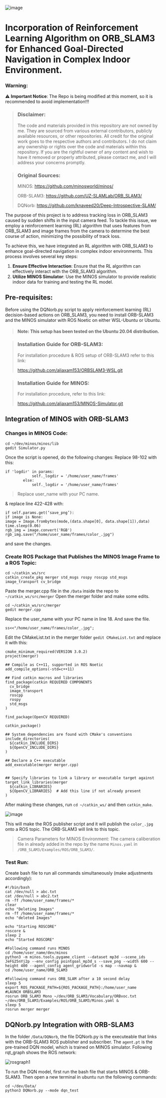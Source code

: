 ![image](https://github.com/aliaxam153/ORB-SLAM3-on-Ubuntu-20.04-WSL/assets/146977640/36985e28-ca95-4dbd-9fdd-ffb67b606691)

# Incorporation of Reinforcement Learning Algorithm on ORB_SLAM3 for Enhanced Goal-Directed Navigation in Complex Indoor Environment.
### Warning:
⚠️ **Important Notice**: The Repo is being modified at this moment, so it is recommended to avoid implementation!!!

> ### Disclaimer:
>
> The code and materials provided in this repository are not owned by me. They are sourced from various external contributors, publicly available resources, or other repositories. All credit for the original
> work goes to the respective authors and contributors. I do not claim any ownership or rights over the code and materials within this repository.
> If you are the rightful owner of any content and wish to have it removed or properly attributed, please contact me, and I will address your concerns promptly.

> ### Original Sources:
> 
> MINOS: https://github.com/minosworld/minos/
>
> ORB-SLAM3: https://github.com/UZ-SLAMLab/ORB_SLAM3/
>
> DQNorb: https://github.com/knaveed20/Deep-Introspective-SLAM/

The purpose of this project is to address tracking loss in ORB_SLAM3 caused by sudden shifts in the input camera feed. To tackle this issue, we employ a reinforcement learning (RL) algorithm that uses features from ORB_SLAM3 and image frames from the camera to determine the best course of action, minimizing the possibility of track loss. 

To achieve this, we have integrated an RL algorithm with ORB_SLAM3 to enhance goal-directed navigation in complex indoor environments. This process involves several key steps:

 1. **Ensure Effective Interaction**: Ensure that the RL algorithm can effectively interact with the ORB_SLAM3 algorithm.
 2. **Utilize MINOS Simulator**: Use the MINOS simulator to provide realistic indoor data for training and testing the RL model.

## Pre-requisites:
Before using the DQNorb.py script to apply reinforcement learning (RL) decision-based actions on ORB_SLAM3, you need to install ORB-SLAM3 and the MINOS simulator with ROS Noetic on either WSL-Ubuntu or Ubuntu. 
> #### Note: This setup has been tested on the Ubuntu 20.04 distribution.

> ### Installation Guide for ORB-SLAM3:
> For installation procedure & ROS setup of ORB-SLAM3 refer to this link:
>
> https://github.com/aliaxam153/ORBSLAM3-WSL.git

> ### Installation Guide for MINOS:
> For installation procedure, refer to this link:
>
> https://github.com/aliaxam153/MINOS-Simulator.git

##  Integration of MINOS with ORB-SLAM3
### Changes in MINOS Code:
```
cd ~/dev/minos/minos/lib
gedit Simulator.py
```
Once the script is opened, do the following changes:
Replace 98-102 with this:
```
if 'logdir' in params:
            self._logdir = '/home/user_name/frames' 
        else:
            self._logdir = '/home/user_name/frames'
```
> Replace user_name with your PC name.

& replace line 422-428 with:

```
if self.params.get(‘save_png’):
if image is None:
image = Image.frombytes(mode,(data.shape[0], data.shape[1]),data)
time.sleep(0.06)
rgb_img = image.convert('RGB')
rgb_img.save("/home/user_name/frames/color_.jpg")
```
and save the changes.

### Create ROS Package that Publishes the MINOS Image Frame to a ROS Topic:
```
cd ~/catkin_ws/src
catkin_create_pkg merger std_msgs rospy roscpp std_msgs image_transport cv_bridge
```
Paste the merger.cpp file in the ```/Data``` inside the repo to ```~/catkin_ws/src/merger```
Open the merger folder and make some edits.
```
cd ~/catkin_ws/src/merger
gedit merger.cpp
```
Replace the user_name with your PC name in line 18. And save the file.
```
ss<<"/home/user_name/frames/color_.jpg";
```
Edit the CMakeList.txt in the merger folder ```gedit CMakeList.txt``` and replace it with this: 
```
cmake_minimum_required(VERSION 3.0.2)
project(merger)

## Compile as C++11, supported in ROS Noetic
add_compile_options(-std=c++11)

## Find catkin macros and libraries
find_package(catkin REQUIRED COMPONENTS
  cv_bridge
  image_transport
  roscpp
  rospy
  std_msgs
)

find_package(OpenCV REQUIRED)

catkin_package()

## System dependencies are found with CMake's conventions
include_directories(
  ${catkin_INCLUDE_DIRS}
  ${OpenCV_INCLUDE_DIRS}
)

## Declare a C++ executable
add_executable(merger merger.cpp)


## Specify libraries to link a library or executable target against
target_link_libraries(merger
  ${catkin_LIBRARIES}
  ${OpenCV_LIBRARIES}  # Add this line if not already present
)
```
After making these changes, run ```cd ~/catkin_ws/``` and then ```catkin_make```.


![image](https://github.com/aliaxam153/ORB-SLAM3-on-Ubuntu-20.04-WSL/assets/146977640/3c7529a6-cc14-46bb-a538-d305e5365578)

This will make the ROS publisher script and it will publish the ```color_.jpg``` onto a ROS topic. The ORB-SLAM3 will link to this topic.

> Camera Parameters for MINOS Environment:
> The camera caliberation file in already added in the repo by the name ```Minos.yaml``` in ```/ORB_SLAM3/Examples/ROS/ORB_SLAM3/```.

### Test Run:
Create bash file to run all commands simultaneously (make adjustments accordingly):

```
#!/bin/bash
cat /dev/null > abc.txt
cat /dev/null > abc2.txt
rm -ff /home/user_name/frames/*
clear
echo "Deleting Images"
rm -ff /home/user_name/frames/*
echo "deleted Images"

echo "Starting ROSCORE"
roscore &
sleep 2
echo "Started ROSCORE"

#Following command runs MINOS
cd /home/user_name/dev/minos
python3 -m minos.tools.pygame_client --dataset mp3d --scene_ids JeFG25nYj2p --env_config pointgoal_mp3d_s --save_png --width 600 --height 400 --agent_config agent_gridworld -s map --navmap &
cd /home/user_name/ORB_SLAM3

#Following command runs ORB_SLAM after a 10 second delay
sleep 5
export ROS_PACKAGE_PATH=${ROS_PACKAGE_PATH}:/home/user_name
#LAUNCH ORBSLAM3
rosrun ORB_SLAM3 Mono ~/dev/ORB_SLAM3/Vocabulary/ORBvoc.txt ~/dev/ORB_SLAM3/Examples/ROS/ORB_SLAM3/Minos.yaml &
sleep 5
rosrun merger merger
```
## DQNorb.py Integration with ORB-SLAM3

In the folder  ```/Data/DQNorb```, the file DQNorb.py is the executeable that links with the ORB-SLAM3 ROS publisher and subscriber. The ```agent.pt``` is the pre-trained DQN model, which is trained on
MINOS simulator. Following rqt_graph shows the ROS network:

![rosgraph1](https://github.com/aliaxam153/ORB-SLAM3-MINOS-on-Ubuntu-20.04-WSL/assets/146977640/19d1d1d1-b29e-40b1-9d7c-30ea1a16eef9)

To run the DQN model, first run the bash file that starts MINOS & ORB-SLAM3. Then open a new terminal in ubuntu run the following commands:
```
cd ~/dev/Data/
python3 DQNorb.py --mode dqn_test
```



